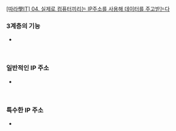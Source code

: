 [[따라學IT] 04. 실제로 컴퓨터끼리는 IP주소를 사용해 데이터를 주고받는다](https://youtu.be/s5kIGnaNFvM?list=PL0d8NnikouEWcF1jJueLdjRIC4HsUlULi)

### 3계층의 기능

- 

&nbsp;

### 일반적인 IP 주소

- 

&nbsp;

### 특수한 IP 주소

-